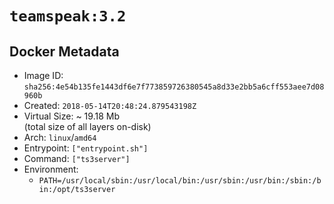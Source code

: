 # `teamspeak:3.2`

## Docker Metadata

- Image ID: `sha256:4e54b135fe1443df6e7f773859726380545a8d33e2bb5a6cff553aee7d08960b`
- Created: `2018-05-14T20:48:24.879543198Z`
- Virtual Size: ~ 19.18 Mb  
  (total size of all layers on-disk)
- Arch: `linux`/`amd64`
- Entrypoint: `["entrypoint.sh"]`
- Command: `["ts3server"]`
- Environment:
  - `PATH=/usr/local/sbin:/usr/local/bin:/usr/sbin:/usr/bin:/sbin:/bin:/opt/ts3server`
